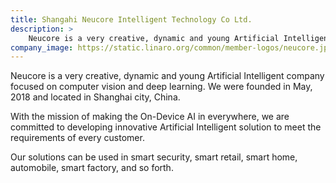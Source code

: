 ```yaml
---
title: Shangahi Neucore Intelligent Technology Co Ltd.
description: >
    Neucore is a very creative, dynamic and young Artificial Intelligent company focused on computer vision and deep learning. We were founded in May, 2018 and located in Shanghai city, China.
company_image: https://static.linaro.org/common/member-logos/neucore.jpg
---
```

Neucore is a very creative, dynamic and young Artificial Intelligent company focused on computer vision and deep learning. We were founded in May, 2018 and located in Shanghai city, China.

With the mission of making the On-Device AI in everywhere, we are committed to developing innovative Artificial Intelligent solution to meet the requirements of every customer. 

Our solutions can be used in smart security, smart retail, smart home, automobile, smart factory, and so forth.

